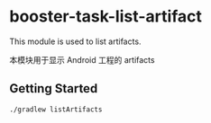 # booster-task-list-artifact

This module is used to list artifacts.

本模块用于显示 Android 工程的 artifacts

## Getting Started

```shell
./gradlew listArtifacts
```

